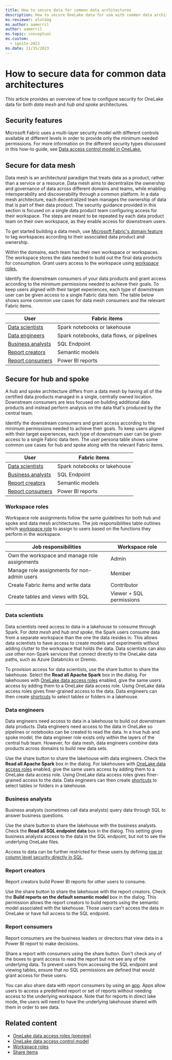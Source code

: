 ```yaml
---
title: How to secure data for common data architectures
description: How to secure OneLake data for use with common data architectures like data mesh or hub and spoke.
ms.reviewer: eloldag
ms.author: aamerril
author: aamerril
ms.topic: conceptual
ms.custom:
  - ignite-2023
ms.date: 11/15/2023
---
```


# How to secure data for common data architectures

This article provides an overview of how to configure security for OneLake data for both _data mesh_ and _hub and spoke_ architectures.

## Security features

Microsoft Fabric uses a multi-layer security model with different controls available at different levels in order to provide only the minimum needed permissions. For more information on the different security types discussed in this how-to guide, see [Data access control model in OneLake.](../security/data-access-control-model.md)

## Secure for data mesh

Data mesh is an architectural paradigm that treats data as a product, rather than a service or a resource. Data mesh aims to decentralize the ownership and governance of data across different domains and teams, while enabling interoperability and discoverability through a common platform. In a data mesh architecture, each decentralized team manages the ownership of data that is part of their data product. The security guidance provided in this section is focused on a single data product team configuring access for their workspace. The steps are meant to be repeated by each data product team on their own workspace, as they enable access for downstream users.

To get started building a data mesh, use [Microsoft Fabric's domain feature](../../governance/domains.md) to tag workspaces according to their associated data product and ownership.

Within the domains, each team has their own workspace or workspaces. The workspace stores the data needed to build out the final data products for consumption. Grant users access to the workspace using [workspace roles.](#workspace-roles)

Identify the downstream consumers of your data products and grant access according to the minimum permissions needed to achieve their goals. To keep users aligned with their target experiences, each type of downstream user can be given access to a single Fabric data item. The table below shows some common use cases for data mesh consumers and the relevant Fabric items.

| User | Fabric items |
| ---- | --- |
| [Data scientists](#data-scientists) | Spark notebooks or lakehouse |
| [Data engineers](#data-engineers) | Spark notebooks, data flows, or pipelines |
| [Business analysts](#business-analysts) | SQL Endpoint |
| [Report creators](#report-creators) | Semantic models |
| [Report consumers](#report-consumers) | Power BI reports |

## Secure for hub and spoke

A hub and spoke architecture differs from a data mesh by having all of the certified data products managed in a single, centrally owned location. Downstream consumers are less focused on building additional data products and instead perform analysis on the data that's produced by the central team.

Identify the downstream consumers and grant access according to the minimum permissions needed to achieve their goals. To keep users aligned with their target experiences, each type of downstream user can be given access to a single Fabric data item. The user persona table shows some common use cases for hub and spoke along with the relevant Fabric items.

| User | Fabric items |
| ---- | --- |
| [Data scientists](#data-scientists) | Spark notebooks or lakehouse |
| [Business analysts](#business-analysts) | SQL Endpoint |
| [Report creators](#report-creators) | Semantic models |
| [Report consumers](#report-consumers) | Power BI reports |

### Workspace roles

Workspace role assignments follow the same guidelines for both hub and spoke and data mesh architectures. The job responsibilities table outlines which [workspace role](../../get-started/roles-workspaces.md) to assign to users based on the functions they perform in the workspace.

| Job responsibilities | Workspace role |
| ---- | --- |
| Own the workspace and manage role assignments | Admin |
| Manage role assignments for non-admin users | Member |
| Create Fabric items and write data | Contributor |
| Create tables and views with SQL | Viewer + SQL permissions |

### Data scientists

Data scientists need access to data in a lakehouse to consume through Spark. For _data mesh_ and _hub and spoke_, the Spark users consume data from a separate workspace than the one the data resides in. This allows data scientists to have access to create models and experiments without adding clutter to the workspace that holds the data. Data scientists can also use other non-Spark services that connect directly to the OneLake data paths, such as Azure Databricks or Dremio.

To provision access for data scientists, use the share button to share the lakehouse. Select the **Read all Apache Spark** box in the dialog. For lakehouses with [OneLake data access roles](.\get-started-data-access-roles.md) enabled, give the same users access by adding them to a OneLake data access role. Using OneLake data access roles gives finer-grained access to the data. Data engineers can then create [shortcuts](../onelake-shortcuts.md) to select tables or folders in a lakehouse.

### Data engineers

Data engineers need access to data in a lakehouse to build out downstream data products. Data engineers need access to the data in OneLake so pipelines or notebooks can be created to read the data. In a true hub and spoke model, the data engineer role exists only within the layers of the central hub team. However, for data mesh, data engineers combine data products across domains to build new data sets.

Use the share button to share the lakehouse with data engineers. Check the **Read all Apache Spark** box in the dialog. For lakehouses with [OneLake data access roles](.\get-started-data-access-roles.md) enabled, give the same users access by adding them to a OneLake data access role. Using OneLake data access roles gives finer-grained access to the data. Data engineers can then create [shortcuts](../onelake-shortcuts.md) to select tables or folders in a lakehouse.

### Business analysts

Business analysts (sometimes call data analysts) query data through SQL to answer business questions.

Use the share button to share the lakehouse with the business analysts. Check the **Read all SQL endpoint data** box in the dialog. This setting gives business analysts access to the data in the SQL endpoint, but not to see the underlying OneLake files.

Access to data can be further restricted for these users by defining [row or column level security directly in SQL](../../data-warehouse/sql-granular-permissions.md).

### Report creators

Report creators build Power BI reports for other users to consume.

Use the share button to share the lakehouse with the report creators. Check the **Build reports on the default semantic model** box in the dialog. This permission allows the report creators to build reports using the semantic model associated with the lakehouse. Those users can't access the data in OneLake or have full access to the SQL endpoint.

### Report consumers

Report consumers are the business leaders or directors that view data in a Power BI report to make decisions.

Share a report with consumers using the share button. Don't check any of the boxes to grant access to read the report but not see any of the underlying data. To prevent users from accessing the SQL endpoint and viewing tables, ensure that no SQL permissions are defined that would grant access for these users.

You can also share data with report consumers by using an [app](/power-bi/consumer/end-user-apps). Apps allow users to access a predefined report or set of reports without needing access to the underlying workspace. Note that for reports in direct lake mode, the users will need to have the underlying lakehouse shared with them in order to see data.

## Related content

- [OneLake data access roles (preview)](./get-started-data-access-roles.md)
- [OneLake data access control model](./data-access-control-model.md)
- [Workspace roles](../../get-started/roles-workspaces.md)
- [Share items](../../get-started/share-items.md)